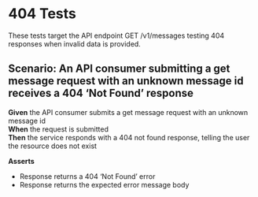 # 404 Tests

These tests target the API endpoint GET /v1/messages testing 404 responses when invalid data is provided.


## Scenario: An API consumer submitting a get message request with an unknown message id receives a 404 ‘Not Found’ response

**Given** the API consumer submits a get message request with an unknown message id
<br/>
**When** the request is submitted
<br/>
**Then** the service responds with a 404 not found response, telling the user the resource does not exist
<br/>

**Asserts**
- Response returns a 404 ‘Not Found’ error
- Response returns the expected error message body
